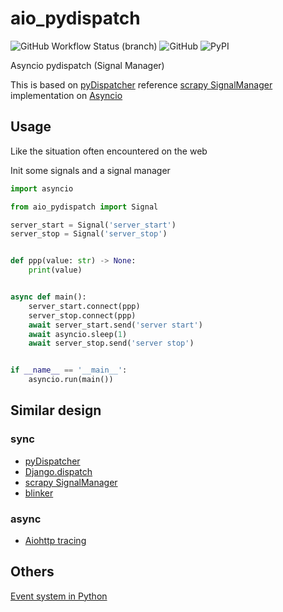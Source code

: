 # aio_pydispatch

![GitHub Workflow Status (branch)](https://img.shields.io/github/workflow/status/whg517/aio-pydispatch/main/main?style=flat-square)
![GitHub](https://img.shields.io/github/license/whg517/aio-pydispatch?style=flat-square)
![PyPI](https://img.shields.io/pypi/v/aio_pydispatch?style=flat-square)

Asyncio pydispatch (Signal Manager)

This is based on [pyDispatcher](http://pydispatcher.sourceforge.net/) reference
[scrapy SignalManager](https://docs.scrapy.org/en/latest/topics/signals.html) implementation on
[Asyncio](https://docs.python.org/3/library/asyncio.html)


## Usage

Like the situation often encountered on the web

Init some signals and a signal manager

```python
import asyncio

from aio_pydispatch import Signal

server_start = Signal('server_start')
server_stop = Signal('server_stop')


def ppp(value: str) -> None:
    print(value)


async def main():
    server_start.connect(ppp)
    server_stop.connect(ppp)
    await server_start.send('server start')
    await asyncio.sleep(1)
    await server_stop.send('server stop')


if __name__ == '__main__':
    asyncio.run(main())
```

## Similar design

### sync

- [pyDispatcher](http://pydispatcher.sourceforge.net/)
- [Django.dispatch](https://github.com/django/django/tree/master/django/dispatch)
- [scrapy SignalManager](https://docs.scrapy.org/en/latest/topics/signals.html)
- [blinker](https://pythonhosted.org/blinker/)

### async

- [Aiohttp tracing](https://github.com/aio-libs/aiohttp/blob/master/aiohttp/tracing.py)

## Others

[Event system in Python](https://stackoverflow.com/a/16192256/11722440)